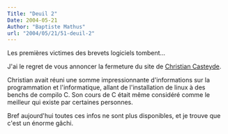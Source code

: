 ```yaml
---
Title: "Deuil 2"
Date: 2004-05-21
Author: "Baptiste Mathus"
url: "2004/05/21/51-deuil-2"
---
```




Les premières victimes des brevets logiciels tombent...

J'ai le regret de vous annoncer la fermeture du site de [Christian
Casteyde](http://casteyde.christian.free.fr).

Christian avait réuni une somme impressionnante d'informations sur la
programmation et l'informatique, allant de l'installation de linux à des
benchs de compilo C. Son cours de C était même considéré comme le
meilleur qui existe par certaines personnes.

Bref aujourd'hui toutes ces infos ne sont plus disponibles, et je trouve
que c'est un énorme gâchi.


